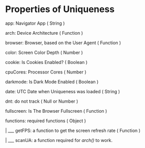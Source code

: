 # Properties of Uniqueness

app: Navigator App ( String )


arch: Device Architecture ( Function )


browser: Browser, based on the User Agent ( Function )


color: Screen Color Depth ( Number )


cookie: Is Cookies Enabled? ( Boolean )


cpuCores: Processor Cores ( Number )


darkmode: Is Dark Mode Enabled ( Boolean )


date: UTC Date when Uniqueness was loaded ( String ) 


dnt: do not track ( Null or Number )


fullscreen: Is The Browser Fullscreen ( Function )


functions: required functions ( Object )


  | ___ getFPS: a function to get the screen refresh rate ( Function ) 


  | ___ scanUA: a function required for *arch()* to work.

  





